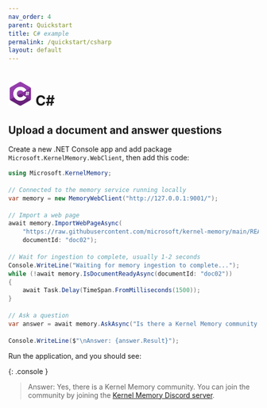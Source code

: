 ```yaml
---
nav_order: 4
parent: Quickstart
title: C# example
permalink: /quickstart/csharp
layout: default
---
```

# <img src="csharp.png" width="48"> C#

## Upload a document and answer questions

Create a new .NET Console app and add package `Microsoft.KernelMemory.WebClient`, then add this code:

```csharp
using Microsoft.KernelMemory;

// Connected to the memory service running locally
var memory = new MemoryWebClient("http://127.0.0.1:9001/");

// Import a web page
await memory.ImportWebPageAsync(
    "https://raw.githubusercontent.com/microsoft/kernel-memory/main/README.md",
    documentId: "doc02");

// Wait for ingestion to complete, usually 1-2 seconds
Console.WriteLine("Waiting for memory ingestion to complete...");
while (!await memory.IsDocumentReadyAsync(documentId: "doc02"))
{
    await Task.Delay(TimeSpan.FromMilliseconds(1500));
}

// Ask a question
var answer = await memory.AskAsync("Is there a Kernel Memory community and how can I join?");

Console.WriteLine($"\nAnswer: {answer.Result}");
```

Run the application, and you should see:

{: .console }
> Answer: Yes, there is a Kernel Memory community. You can join the community by joining
> the [Kernel Memory Discord server](https://aka.ms/KMdiscord).
